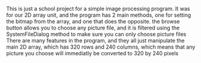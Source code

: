 This is just a school project for a simple image processing program. It was for our 2D array unit, and the program has 2 main methods, one for setting the bitmap from the array, and one that does the opposite.
the browse button allows you to choose any picture file, and it is filtered using the SystemFileDialog method to make sure you can only choose picture files
There are many features in the program, and they all just manipulate the main 2D array, which has 320 rows and 240 columns, which means that any picture you choose will immediatly be converted to 320 by 240 pixels
